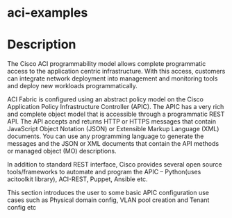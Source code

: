 # aci-examples

# Description

The Cisco ACI programmability model allows complete programmatic access to the application centric infrastructure. With this access, customers can integrate network deployment into management and monitoring tools and deploy new workloads programmatically.

ACI Fabric is configured using an abstract policy model on the Cisco Application Policy Infrastructure Controller (APIC). The APIC has a very rich and complete object model that is accessible through a programmatic REST API. The API accepts and returns HTTP or HTTPS messages that contain JavaScript Object Notation (JSON) or Extensible Markup Language (XML) documents. You can use any programming language to generate the messages and the JSON or XML documents that contain the API methods or managed object (MO) descriptions.

In addition to standard REST interface, Cisco provides several open source tools/frameworks to automate and program the APIC – Python(uses acitoolkit library), ACI-REST, Puppet, Ansible etc.

This section introduces the user to some basic APIC configuration use cases such as Physical domain config, VLAN pool creation and Tenant config etc
